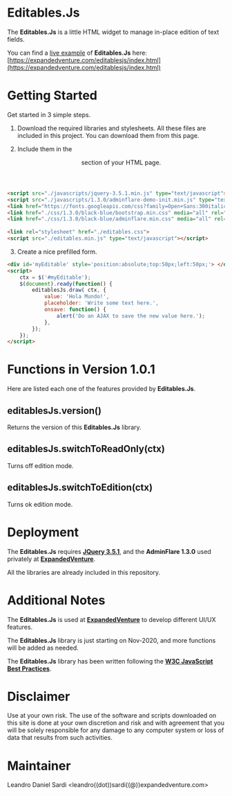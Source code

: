 # Editables.Js
The **Editables.Js** is a little HTML widget to manage in-place edition of text fields.

You can find a [live example](https://expandedventure.com/editablesjs/index.html) of **Editables.Js** here: [https://expandedventure.com/editablesjs/index.html](https://expandedventure.com/editablesjs/index.html)


# Getting Started
Get started in 3 simple steps.

1. Download the required libraries and stylesheets.
All these files are included in this project. You can download them from this page.

2. Include them in the <header> section of your HTML page.

```html
<script src="./javascripts/jquery-3.5.1.min.js" type="text/javascript"></script>
<script src="./javascripts/1.3.0/adminflare-demo-init.min.js" type="text/javascript"></script>
<link href="https://fonts.googleapis.com/css?family=Open+Sans:300italic,400italic,600italic,700italic,400,300,600,700" rel="stylesheet" type="text/css">	
<link href="./css/1.3.0/black-blue/bootstrap.min.css" media="all" rel="stylesheet" type="text/css" id="bootstrap-css">
<link href="./css/1.3.0/black-blue/adminflare.min.css" media="all" rel="stylesheet" type="text/css" id="adminflare-css">
	
<link rel="stylesheet" href="./editables.css">
<script src="./editables.min.js" type="text/javascript"></script>
```

3. Create a nice prefilled form.

```html
<div id='myEditable' style='position:absolute;top:50px;left:50px;'> </div>
<script>
	ctx = $('#myEditable');
	$(document).ready(function() {
		editablesJs.draw( ctx, {
			value: 'Hola Mundo!',
			placeholder: 'Write some text here.',
			onsave: function() {
				alert('Do an AJAX to save the new value here.');
			},
		});
	});
</script>
```

# Functions in Version 1.0.1
Here are listed each one of the features provided by **Editables.Js**.

## editablesJs.version()
Returns the version of this **Editables.Js** library.

## editablesJs.switchToReadOnly(ctx)
Turns off edition mode.

## editablesJs.switchToEdition(ctx)
Turns ok edition mode.

# Deployment 
The **Editables.Js** requires [**JQuery 3.5.1**](https://jquery.com/download/), and the **AdminFlare 1.3.0** used privately at [**ExpandedVenture**](https://expandedventure.com/expandedventure).

All the libraries are already included in this repository.

# Additional Notes
The **Editables.Js** is used at [**ExpandedVenture**](https://expandedventure.com/expandedventure) to develop different UI/UX features.

The **Editables.Js** library is just starting on Nov-2020, and more functions will be added as needed.

The **Editables.Js** library has been written following the [**W3C JavaScript Best Practices**](https://www.w3.org/community/webed/wiki/JavaScript_best_practices).

# Disclaimer
Use at your own risk. The use of the software and scripts downloaded on this site is done at your own discretion and risk and with agreement that you will be solely responsible for any damage to any computer system or loss of data that results from such activities.

# Maintainer
Leandro Daniel Sardi <leandro((dot))sardi((@))expandedventure.com>